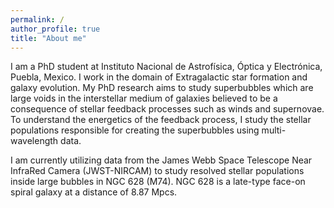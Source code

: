 ```yaml
---
permalink: /
author_profile: true
title: "About me"
---
```

I am a PhD student at Instituto Nacional de Astrofísica, Óptica y Electrónica, Puebla, Mexico. I work in the domain of Extragalactic star formation and galaxy evolution. My PhD research aims to study superbubbles which are large voids in the interstellar medium of galaxies believed to be a consequence of stellar feedback processes such as winds and supernovae. To understand the energetics of the feedback process, I study the stellar populations responsible for creating the superbubbles using multi-wavelength data. 

I am currently utilizing data from the James Webb Space Telescope Near InfraRed Camera (JWST-NIRCAM) to study resolved stellar populations inside large bubbles in NGC 628 (M74). NGC 628 is a late-type face-on spiral galaxy at a distance of 8.87 Mpcs.
